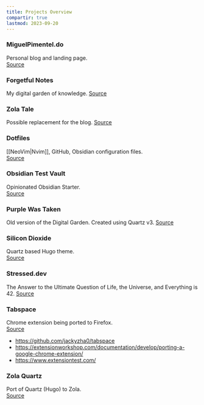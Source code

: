 ```yaml
---
title: Projects Overview
compartir: true
lastmod: 2023-09-20
---
```

### MiguelPimentel.do

Personal blog and landing page.  
[Source](https://github.com/semanticdata/miguel-pimentel-do)

### Forgetful Notes

My digital garden of knowledge.
[Source](https://github.com/semanticdata/forgetful-notes)

### Zola Tale

Possible replacement for the blog.
[Source](https://github.com/semanticdata/zola-tale)

### Dotfiles

[[NeoVim|Nvim]], GitHub, Obsidian configuration files.  
[Source](https://github.com/semanticdata/dotfiles)

### Obsidian Test Vault

Opinionated Obsidian Starter.  
[Source](https://github.com/semanticdata/obsidian-test-vault)

### Purple Was Taken

Old version of the Digital Garden. Created using Quartz v3.
[Source](https://github.com/semanticdata/purple-was-taken)

### Silicon Dioxide

Quartz based Hugo theme.  
[Source](https://github.com/semanticdata/silicon-dioxide)

### Stressed.dev

The Answer to the Ultimate Question of Life, the Universe, and Everything is 42.
[Source](https://github.com/semanticdata/stressed-dev)

### Tabspace

Chrome extension being ported to Firefox.  
[Source](https://github.com/semanticdata/tabspace)

* https://github.com/jackyzha0/tabspace
* https://extensionworkshop.com/documentation/develop/porting-a-google-chrome-extension/
* https://www.extensiontest.com/

### Zola Quartz

Port of Quartz (Hugo) to Zola.  
[Source](https://github.com/semanticdata/zola-quartz)
